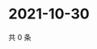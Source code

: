 # 2021-10-30

共 0 条

<!-- BEGIN WEIBO -->
<!-- 最后更新时间 Sat Oct 30 2021 04:00:38 GMT+0800 (China Standard Time) -->

<!-- END WEIBO -->

